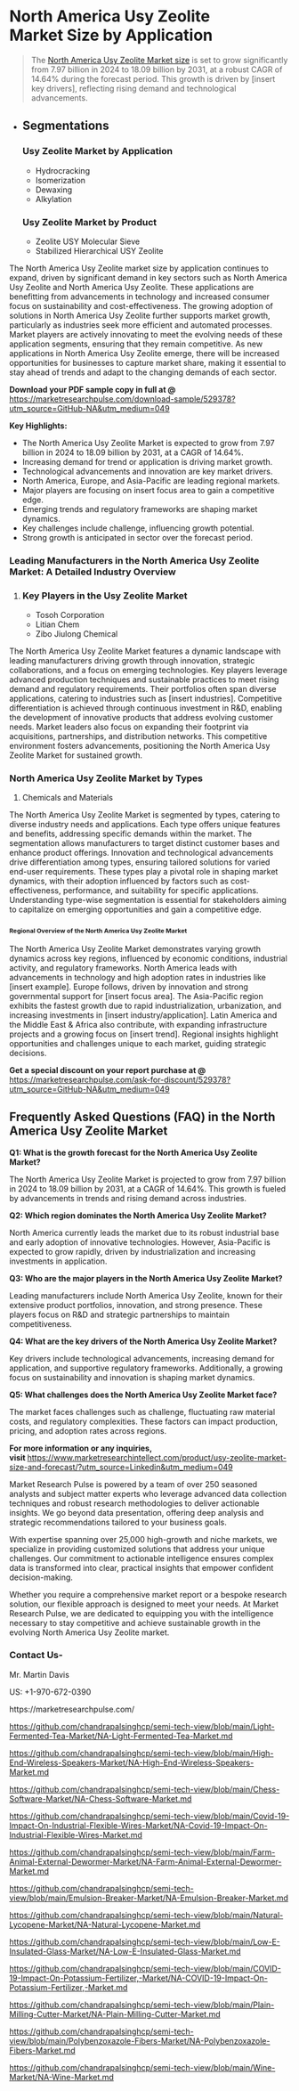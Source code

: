 <h1>North America Usy Zeolite Market&nbsp;Size by Application</h1><blockquote><p>The <a href="https://marketresearchpulse.com/download-sample/529378?utm_source=GitHub-NA&amp;utm_medium=049">North America Usy Zeolite Market size</a> is set to grow significantly from 7.97 billion in 2024 to 18.09 billion by 2031, at a robust CAGR of 14.64% during the forecast period. This growth is driven by [insert key drivers], reflecting rising demand and technological advancements.</p></blockquote><ul><li><h2>Segmentations</h2><h3>Usy Zeolite Market by Application</h3><ul><li>Hydrocracking</li><li>Isomerization</li><li>Dewaxing</li><li>Alkylation</li></ul><h3>Usy Zeolite Market by Product</h3><ul><li>Zeolite USY Molecular Sieve</li><li>Stabilized Hierarchical USY Zeolite</li></ul></li></ul><p>The North America Usy Zeolite market size by application continues to expand, driven by significant demand in key sectors such as North America Usy Zeolite and North America Usy Zeolite. These applications are benefitting from advancements in technology and increased consumer focus on sustainability and cost-effectiveness. The growing adoption of solutions in North America Usy Zeolite further supports market growth, particularly as industries seek more efficient and automated processes. Market players are actively innovating to meet the evolving needs of these application segments, ensuring that they remain competitive. As new applications in North America Usy Zeolite emerge, there will be increased opportunities for businesses to capture market share, making it essential to stay ahead of trends and adapt to the changing demands of each sector.</p><p><strong>Download your PDF sample copy in full at @ </strong><a href="https://marketresearchpulse.com/download-sample/529378?utm_source=GitHub-NA&amp;utm_medium=049">https://marketresearchpulse.com/download-sample/529378?utm_source=GitHub-NA&amp;utm_medium=049</a></p><p><strong>Key Highlights: </strong></p><ul><li>The North America Usy Zeolite Market is expected to grow from 7.97 billion in 2024 to 18.09 billion by 2031, at a CAGR of 14.64%.</li><li>Increasing demand for trend or application is driving market growth.</li><li>Technological advancements and innovation are key market drivers.</li><li>North America, Europe, and Asia-Pacific are leading regional markets.</li><li>Major players are focusing on insert focus area to gain a competitive edge.</li><li>Emerging trends and regulatory frameworks are shaping market dynamics.</li><li>Key challenges include challenge, influencing growth potential.</li><li>Strong growth is anticipated in sector over the forecast period.</li></ul><h3>Leading Manufacturers in the North America Usy Zeolite Market: A Detailed Industry Overview</h3><ol><li><h3>Key Players in the Usy Zeolite Market </h3><ul><li>Tosoh Corporation</li><li>Litian Chem</li><li>Zibo Jiulong Chemical</li></ul></li></ol><div class="flex max-w-full flex-col flex-grow"><div class="min-h-8 text-message flex w-full flex-col items-end gap-2 whitespace-normal break-words [.text-message+&amp;]:mt-5" dir="auto" data-message-author-role="assistant" data-message-id="fd8432e4-4910-450d-b182-61b7bfb0a01f" data-message-model-slug="gpt-4o"><div class="flex w-full flex-col gap-1 empty:hidden first:pt-[3px]"><div class="markdown prose w-full break-words dark:prose-invert light"><p>The North America Usy Zeolite Market features a dynamic landscape with leading manufacturers driving growth through innovation, strategic collaborations, and a focus on emerging technologies. Key players leverage advanced production techniques and sustainable practices to meet rising demand and regulatory requirements. Their portfolios often span diverse applications, catering to industries such as [insert industries]. Competitive differentiation is achieved through continuous investment in R&amp;D, enabling the development of innovative products that address evolving customer needs. Market leaders also focus on expanding their footprint via acquisitions, partnerships, and distribution networks. This competitive environment fosters advancements, positioning the North America Usy Zeolite Market for sustained growth.</p></div></div></div></div><h3>North America Usy Zeolite Market by Types</h3><ol><li>Chemicals and Materials</li></ol><div class="flex max-w-full flex-col flex-grow"><div class="min-h-8 text-message flex w-full flex-col items-end gap-2 whitespace-normal break-words [.text-message+&amp;]:mt-5" dir="auto" data-message-author-role="assistant" data-message-id="084470be-0bb7-4664-bddf-5156b4f41249" data-message-model-slug="gpt-4o-mini"><div class="flex w-full flex-col gap-1 empty:hidden first:pt-[3px]"><div class="markdown prose w-full break-words dark:prose-invert light"><p>The North America Usy Zeolite Market is segmented by types, catering to diverse industry needs and applications. Each type offers unique features and benefits, addressing specific demands within the market. The segmentation allows manufacturers to target distinct customer bases and enhance product offerings. Innovation and technological advancements drive differentiation among types, ensuring tailored solutions for varied end-user requirements. These types play a pivotal role in shaping market dynamics, with their adoption influenced by factors such as cost-effectiveness, performance, and suitability for specific applications. Understanding type-wise segmentation is essential for stakeholders aiming to capitalize on emerging opportunities and gain a competitive edge.</p></div></div></div></div><h3><span style="font-size: 11px;">Regional Overview of the North America Usy Zeolite Market</span></h3><div class="flex max-w-full flex-col flex-grow"><div class="min-h-8 text-message flex w-full flex-col items-end gap-2 whitespace-normal break-words [.text-message+&amp;]:mt-5" dir="auto" data-message-author-role="assistant" data-message-id="e9038762-ce64-4e30-91c9-9bd413514231" data-message-model-slug="gpt-4o-mini"><div class="flex w-full flex-col gap-1 empty:hidden first:pt-[3px]"><div class="markdown prose w-full break-words dark:prose-invert light"><p>The North America Usy Zeolite Market demonstrates varying growth dynamics across key regions, influenced by economic conditions, industrial activity, and regulatory frameworks. North America leads with advancements in technology and high adoption rates in industries like [insert example]. Europe follows, driven by innovation and strong governmental support for [insert focus area]. The Asia-Pacific region exhibits the fastest growth due to rapid industrialization, urbanization, and increasing investments in [insert industry/application]. Latin America and the Middle East &amp; Africa also contribute, with expanding infrastructure projects and a growing focus on [insert trend]. Regional insights highlight opportunities and challenges unique to each market, guiding strategic decisions.</p></div></div></div></div><p><strong>Get a special discount on your report purchase at @ </strong><a href="https://marketresearchpulse.com/ask-for-discount/529378?utm_source=GitHub-NA&amp;utm_medium=049">https://marketresearchpulse.com/ask-for-discount/529378?utm_source=GitHub-NA&amp;utm_medium=049</a></p><h2>Frequently Asked Questions (FAQ) in the North America Usy Zeolite Market</h2><p><strong>Q1: What is the growth forecast for the North America Usy Zeolite Market?</strong></p><p>The North America Usy Zeolite Market is projected to grow from 7.97 billion in 2024 to 18.09 billion by 2031, at a CAGR of 14.64%. This growth is fueled by advancements in trends and rising demand across industries.</p><p><strong>Q2: Which region dominates the North America Usy Zeolite Market?</strong></p><p>North America currently leads the market due to its robust industrial base and early adoption of innovative technologies. However, Asia-Pacific is expected to grow rapidly, driven by industrialization and increasing investments in application.</p><p><strong>Q3: Who are the major players in the North America Usy Zeolite Market?</strong></p><p>Leading manufacturers include North America Usy Zeolite, known for their extensive product portfolios, innovation, and strong presence. These players focus on R&amp;D and strategic partnerships to maintain competitiveness.</p><p><strong>Q4: What are the key drivers of the North America Usy Zeolite Market?</strong></p><p>Key drivers include technological advancements, increasing demand for application, and supportive regulatory frameworks. Additionally, a growing focus on sustainability and innovation is shaping market dynamics.</p><p><strong>Q5: What challenges does the North America Usy Zeolite Market face?</strong></p><p>The market faces challenges such as challenge, fluctuating raw material costs, and regulatory complexities. These factors can impact production, pricing, and adoption rates across regions.</p><p><strong>For more information or any inquiries, visit&nbsp;</strong><a href="https://www.marketresearchintellect.com/product/usy-zeolite-market-size-and-forecast/?utm_source=Linkedin&utm_medium=049">https://www.marketresearchintellect.com/product/usy-zeolite-market-size-and-forecast/?utm_source=Linkedin&utm_medium=049</a></p><p>Market Research Pulse is powered by a team of over 250 seasoned analysts and subject matter experts who leverage advanced data collection techniques and robust research methodologies to deliver actionable insights. We go beyond data presentation, offering deep analysis and strategic recommendations tailored to your business goals.</p><p>With expertise spanning over 25,000 high-growth and niche markets, we specialize in providing customized solutions that address your unique challenges. Our commitment to actionable intelligence ensures complex data is transformed into clear, practical insights that empower confident decision-making.</p><p>Whether you require a comprehensive market report or a bespoke research solution, our flexible approach is designed to meet your needs. At Market Research Pulse, we are dedicated to equipping you with the intelligence necessary to stay competitive and achieve sustainable growth in the evolving North America Usy Zeolite market.</p><h3><strong>Contact Us-</strong></h3><p>Mr. Martin Davis</p><p>US: +1-970-672-0390</p><p>https://marketresearchpulse.com/</p><p><a href="https://github.com/chandrapalsinghcp/semi-tech-view/blob/main/Light-Fermented-Tea-Market/NA-Light-Fermented-Tea-Market.md">https://github.com/chandrapalsinghcp/semi-tech-view/blob/main/Light-Fermented-Tea-Market/NA-Light-Fermented-Tea-Market.md</a></p><p><a href="https://github.com/chandrapalsinghcp/semi-tech-view/blob/main/High-End-Wireless-Speakers-Market/NA-High-End-Wireless-Speakers-Market.md">https://github.com/chandrapalsinghcp/semi-tech-view/blob/main/High-End-Wireless-Speakers-Market/NA-High-End-Wireless-Speakers-Market.md</a></p><p><a href="https://github.com/chandrapalsinghcp/semi-tech-view/blob/main/Chess-Software-Market/NA-Chess-Software-Market.md">https://github.com/chandrapalsinghcp/semi-tech-view/blob/main/Chess-Software-Market/NA-Chess-Software-Market.md</a></p><p><a href="https://github.com/chandrapalsinghcp/semi-tech-view/blob/main/Covid-19-Impact-On-Industrial-Flexible-Wires-Market/NA-Covid-19-Impact-On-Industrial-Flexible-Wires-Market.md">https://github.com/chandrapalsinghcp/semi-tech-view/blob/main/Covid-19-Impact-On-Industrial-Flexible-Wires-Market/NA-Covid-19-Impact-On-Industrial-Flexible-Wires-Market.md</a></p><p><a href="https://github.com/chandrapalsinghcp/semi-tech-view/blob/main/Farm-Animal-External-Dewormer-Market/NA-Farm-Animal-External-Dewormer-Market.md">https://github.com/chandrapalsinghcp/semi-tech-view/blob/main/Farm-Animal-External-Dewormer-Market/NA-Farm-Animal-External-Dewormer-Market.md</a></p><p><a href="https://github.com/chandrapalsinghcp/semi-tech-view/blob/main/Emulsion-Breaker-Market/NA-Emulsion-Breaker-Market.md">https://github.com/chandrapalsinghcp/semi-tech-view/blob/main/Emulsion-Breaker-Market/NA-Emulsion-Breaker-Market.md</a></p><p><a href="https://github.com/chandrapalsinghcp/semi-tech-view/blob/main/Natural-Lycopene-Market/NA-Natural-Lycopene-Market.md">https://github.com/chandrapalsinghcp/semi-tech-view/blob/main/Natural-Lycopene-Market/NA-Natural-Lycopene-Market.md</a></p><p><a href="https://github.com/chandrapalsinghcp/semi-tech-view/blob/main/Low-E-Insulated-Glass-Market/NA-Low-E-Insulated-Glass-Market.md">https://github.com/chandrapalsinghcp/semi-tech-view/blob/main/Low-E-Insulated-Glass-Market/NA-Low-E-Insulated-Glass-Market.md</a></p><p><a href="https://github.com/chandrapalsinghcp/semi-tech-view/blob/main/COVID-19-Impact-On-Potassium-Fertilizer,-Market/NA-COVID-19-Impact-On-Potassium-Fertilizer,-Market.md">https://github.com/chandrapalsinghcp/semi-tech-view/blob/main/COVID-19-Impact-On-Potassium-Fertilizer,-Market/NA-COVID-19-Impact-On-Potassium-Fertilizer,-Market.md</a></p><p><a href="https://github.com/chandrapalsinghcp/semi-tech-view/blob/main/Plain-Milling-Cutter-Market/NA-Plain-Milling-Cutter-Market.md">https://github.com/chandrapalsinghcp/semi-tech-view/blob/main/Plain-Milling-Cutter-Market/NA-Plain-Milling-Cutter-Market.md</a></p><p><a href="https://github.com/chandrapalsinghcp/semi-tech-view/blob/main/Polybenzoxazole-Fibers-Market/NA-Polybenzoxazole-Fibers-Market.md">https://github.com/chandrapalsinghcp/semi-tech-view/blob/main/Polybenzoxazole-Fibers-Market/NA-Polybenzoxazole-Fibers-Market.md</a></p><p><a href="https://github.com/chandrapalsinghcp/semi-tech-view/blob/main/Wine-Market/NA-Wine-Market.md">https://github.com/chandrapalsinghcp/semi-tech-view/blob/main/Wine-Market/NA-Wine-Market.md</a></p>
